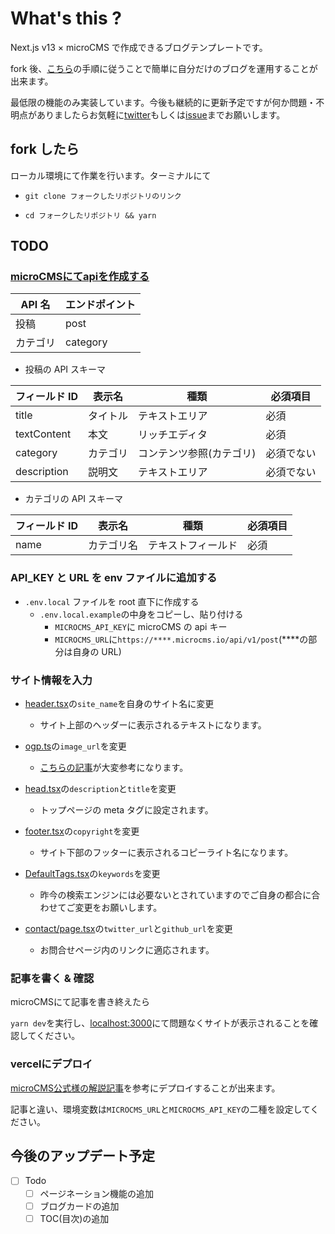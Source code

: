 # What's this ?

Next.js v13 × microCMS で作成できるブログテンプレートです。

fork 後、[こちら](#TODO)の手順に従うことで簡単に自分だけのブログを運用することが出来ます。

最低限の機能のみ実装しています。今後も継続的に更新予定ですが何か問題・不明点がありましたらお気軽に[twitter](https://twitter.com/Squl_d)もしくは[issue](https://github.com/n4rvs3/Nextjs13-appDir-microCMS-template/issues)までお願いします。

## fork したら

ローカル環境にて作業を行います。ターミナルにて

- `git clone フォークしたリポジトリのリンク`

- `cd フォークしたリポジトリ && yarn`

## TODO

### [microCMSにてapiを作成する](https://microcms.io/)

| API 名   | エンドポイント |
| -------- | -------------- |
| 投稿     | post           |
| カテゴリ | category       |

- 投稿の API スキーマ

| フィールド ID | 表示名   | 種類                     | 必須項目   |
| ------------- | -------- | ------------------------ | ---------- |
| title         | タイトル | テキストエリア           | 必須       |
| textContent   | 本文     | リッチエディタ           | 必須       |
| category      | カテゴリ | コンテンツ参照(カテゴリ) | 必須でない |
| description   | 説明文   | テキストエリア           | 必須でない |

- カテゴリの API スキーマ

| フィールド ID | 表示名     | 種類               | 必須項目 |
| ------------- | ---------- | ------------------ | -------- |
| name          | カテゴリ名 | テキストフィールド | 必須     |

### API_KEY と URL を env ファイルに追加する

- `.env.local` ファイルを root 直下に作成する
  - `.env.local.example`の中身をコピーし、貼り付ける
    - `MICROCMS_API_KEY`に microCMS の api キー
    - `MICROCMS_URL`に`https://****.microcms.io/api/v1/post`(\*\*\*\*の部分は自身の URL)

### サイト情報を入力

- [header.tsx](./src/app/header.tsx)の`site_name`を自身のサイト名に変更

  - サイト上部のヘッダーに表示されるテキストになります。

- [ogp.ts](./src/app/ogp.ts)の`image_url`を変更

  - [こちらの記事](https://pentaprogram.tokyo/blog/Pmh6xlMcj48)が大変参考になります。

- [head.tsx](./src/app/head.tsx)の`description`と`title`を変更

  - トップページの meta タグに設定されます。

- [footer.tsx](./src/app/footer.tsx)の`copyright`を変更

  - サイト下部のフッターに表示されるコピーライト名になります。

- [DefaultTags.tsx](./src/app/DefaultTags.tsx)の`keywords`を変更

  - 昨今の検索エンジンには必要ないとされていますのでご自身の都合に合わせてご変更をお願いします。

- [contact/page.tsx](./src/app/contact/page.tsx)の`twitter_url`と`github_url`を変更
  - お問合せページ内のリンクに適応されます。

### 記事を書く & 確認

microCMSにて記事を書き終えたら

`yarn dev`を実行し、[localhost:3000](http://localhost:3000)にて問題なくサイトが表示されることを確認してください。

### vercelにデプロイ

[microCMS公式様の解説記事](https://blog.microcms.io/microcms-next-jamstack-blog/#hb67e9ac3f6)を参考にデプロイすることが出来ます。

記事と違い、環境変数は`MICROCMS_URL`と`MICROCMS_API_KEY`の二種を設定してください。

## 今後のアップデート予定

- [ ] Todo
    - [ ] ページネーション機能の追加
    - [ ] ブログカードの追加
    - [ ] TOC(目次)の追加